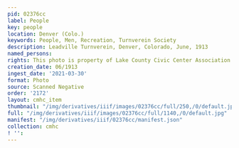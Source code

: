 ```yaml
---
pid: 02376cc
label: People
key: people
location: Denver (Colo.)
keywords: People, Men, Recreation, Turnverein Society
description: Leadville Turnverein, Denver, Colorado, June, 1913
named_persons: 
rights: This photo is property of Lake County Civic Center Association.
creation_date: 06/1913
ingest_date: '2021-03-30'
format: Photo
source: Scanned Negative
order: '2172'
layout: cmhc_item
thumbnail: "/img/derivatives/iiif/images/02376cc/full/250,/0/default.jpg"
full: "/img/derivatives/iiif/images/02376cc/full/1140,/0/default.jpg"
manifest: "/img/derivatives/iiif/02376cc/manifest.json"
collection: cmhc
! '': 
---
```

